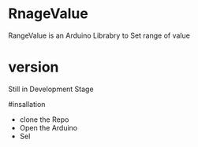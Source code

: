 # RnageValue
RangeValue is an Arduino Librabry to Set range of value 

# version 
Still in Development Stage

#insallation 
- clone the Repo 
- Open the Arduino 
- Sel
